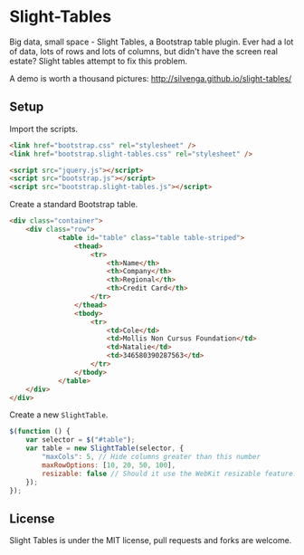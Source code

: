 # Slight-Tables

Big data, small space - Slight Tables, a Bootstrap table plugin. Ever had a lot of data, lots of rows and lots of columns, but didn't have the screen real estate? Slight tables attempt to fix this problem. 

A demo is worth a thousand pictures: http://silvenga.github.io/slight-tables/

## Setup

Import the scripts. 

```html
<link href="bootstrap.css" rel="stylesheet" />
<link href="bootstrap.slight-tables.css" rel="stylesheet" />

<script src="jquery.js"></script>
<script src="bootstrap.js"></script>
<script src="bootstrap.slight-tables.js"></script>
```

Create a standard Bootstrap table. 

```html
<div class="container">
    <div class="row">
            <table id="table" class="table table-striped">
                <thead>
                    <tr>
                        <th>Name</th>
                        <th>Company</th>
                        <th>Regional</th>
                        <th>Credit Card</th>
                    </tr>
                </thead>
                <tbody>
                    <tr>
                        <td>Cole</td>
                        <td>Mollis Non Cursus Foundation</td>
                        <td>Natalie</td>
                        <td>346580390287563</td>
                    </tr>
                </tbody>
            </table>
    </div>
</div>
```

Create a new `SlightTable`. 

```js
$(function () {
    var selector = $("#table");
    var table = new SlightTable(selector, {
        "maxCols": 5, // Hide columns greater than this number
        maxRowOptions: [10, 20, 50, 100],
        resizable: false // Should it use the WebKit resizable feature. 
    });
});
```

## License 

Slight Tables is under the MIT license, pull requests and forks are welcome. 
